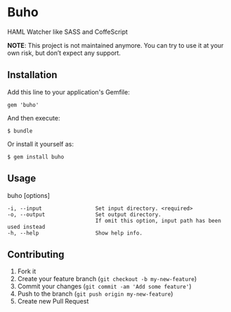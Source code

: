 # Buho

HAML Watcher like SASS and CoffeScript

**NOTE**: This project is not maintained anymore. You can try to use it at your own
risk, but don’t expect any support.

## Installation

Add this line to your application's Gemfile:

    gem 'buho'

And then execute:

    $ bundle

Or install it yourself as:

    $ gem install buho

## Usage

buho [options]

	-i, --input					Set input directory. <required>
	-o, --output				Set output directory.
								If omit this option, input path has been used instead
	-h, --help					Show help info.

## Contributing

1. Fork it
2. Create your feature branch (`git checkout -b my-new-feature`)
3. Commit your changes (`git commit -am 'Add some feature'`)
4. Push to the branch (`git push origin my-new-feature`)
5. Create new Pull Request
